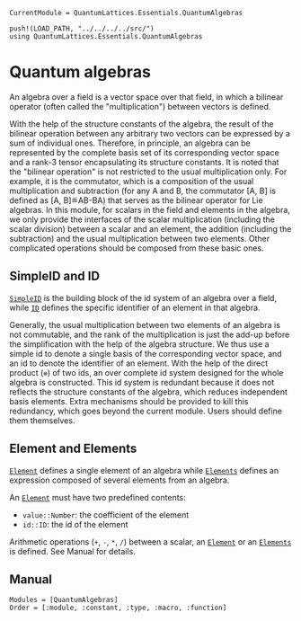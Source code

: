 ```@meta
CurrentModule = QuantumLattices.Essentials.QuantumAlgebras
```

```@setup quantumalgebras
push!(LOAD_PATH, "../../../../src/")
using QuantumLattices.Essentials.QuantumAlgebras
```

# Quantum algebras

An algebra over a field is a vector space over that field, in which a bilinear operator (often called the "multiplication") between vectors is defined.

With the help of the structure constants of the algebra, the result of the bilinear operation between any arbitrary two vectors can be expressed by a sum of individual ones. Therefore, in principle, an algebra can be represented by the complete basis set of its corresponding vector space and a rank-3 tensor encapsulating its structure constants. It is noted that the "bilinear operation" is not restricted to the usual multiplication only. For example, it is the commutator, which is a composition of the usual multiplication and subtraction (for any A and B, the commutator [A, B] is defined as [A, B]≝AB-BA) that serves as the bilinear operator for Lie algebras. In this module, for scalars in the field and elements in the algebra, we only provide the interfaces of the scalar multiplication (including the scalar division) between a scalar and an element, the addition (including the subtraction) and the usual multiplication between two elements. Other complicated operations should be composed from these basic ones.

## SimpleID and ID

[`SimpleID`](@ref) is the building block of the id system of an algebra over a field, while [`ID`](@ref) defines the specific identifier of an element in that algebra.

Generally, the usual multiplication between two elements of an algebra is not commutable, and the rank of the multiplication is just the add-up before the simplification with the help of the algebra structure. We thus use a simple id to denote a single basis of the corresponding vector space, and an id to denote the identifier of an element. With the help of the direct product (`⊗`) of two ids, an over complete id system designed for the whole algebra is constructed. This id system is redundant because it does not reflects the structure constants of the algebra, which reduces independent basis elements. Extra mechanisms should be provided to kill this redundancy, which goes beyond the current module. Users should define them themselves.

## Element and Elements

[`Element`](@ref) defines a single element of an algebra while [`Elements`](@ref) defines an expression composed of several elements from an algebra.

An [`Element`](@ref) must have two predefined contents:
- `value::Number`: the coefficient of the element
- `id::ID`: the id of the element

Arithmetic operations (`+`, `-`, `*`, `/`) between a scalar, an [`Element`](@ref) or an [`Elements`](@ref) is defined. See Manual for details.

## Manual

```@autodocs
Modules = [QuantumAlgebras]
Order = [:module, :constant, :type, :macro, :function]
```
